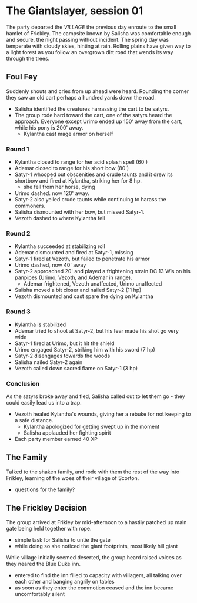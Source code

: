 # The Giantslayer, session 01

The party departed the *VILLAGE* the previous day enroute to the small hamlet of Frickley. The campsite known by Salisha was comfortable enough and secure, the night passing without incident. The spring day was temperate with cloudy skies, hinting at rain. Rolling plains have given way to a light forest as you follow an overgrown dirt road that wends its way through the trees.

## Foul Fey

Suddenly shouts and cries from up ahead were heard. Rounding the corner they saw an old cart perhaps a hundred yards down the road.

- Salisha identified the creatures harrassing the cart to be satyrs.
- The group rode hard toward the cart, one of the satyrs heard the approach. Everyone except Urimo ended up 150' away from the cart, while his pony is 200' away.
	- Kylantha cast mage armor on herself

### Round 1
- Kylantha closed to range for her acid splash spell (60')
- Ademar closed to range for his short bow (80')
- Satyr-1 whooped out obscenities and crude taunts and it drew its shortbow and fired at Kylantha, striking her for 8 hp.
	- she fell from her horse, dying
- Urimo dashed. now 120' away.
- Satyr-2 also yelled crude taunts while continuing to harass the commoners.
- Salisha dismounted with her bow, but missed Satyr-1.
- Vezoth dashed to where Kylantha fell

### Round 2
- Kylantha succeeded at stabilizing roll
- Ademar dismounted and fired at Satyr-1, missing
- Satyr-1 fired at Vezoth, but failed to penetrate his armor
- Urimo dashed, now 40' away
- Satyr-2 approached 20' and played a frightening strain DC 13 Wis on his panpipes (Urimo, Vezoth, and Ademar in range).
	- Ademar frightened, Vezoth unaffected, Urimo unaffected
- Salisha moved a bit closer and nailed Satyr-2 (11 hp)
- Vezoth dismounted and cast spare the dying on Kylantha

### Round 3
- Kylantha is stabilized
- Ademar tried to shoot at Satyr-2, but his fear made his shot go very wide
- Satyr-1 fired at Urimo, but it hit the shield
- Urimo engaged Satyr-2, striking him with his sword (7 hp)
- Satyr-2 disengages towards the woods
- Salisha nailed Satyr-2 again 
- Vezoth called down sacred flame on Satyr-1 (3 hp)

### Conclusion
As the satyrs broke away and fled, Salisha called out to let them go - they could easily lead us into a trap.

- Vezoth healed Kylantha's wounds, giving her a rebuke for not keeping to a safe distance.
	- Kylantha apologized for getting swept up in the moment
	- Salisha applauded her fighting spirit
- Each party member earned 40 XP

## The Family

Talked to the shaken family, and rode with them the rest of the way into Frikley, learning of the woes of their village of Scorton.

- questions for the family?

## The Frickley Decision

The group arrived at Frikley by mid-afternoon to a hastily patched up main gate being held together with rope.
- simple task for Salisha to untie the gate
- while doing so she noticed the giant footprints, most likely hill giant

While village initially seemed deserted, the group heard raised voices as they neared the Blue Duke inn.
- entered to find the inn filled to capacity with villagers, all talking over each other and banging angrily on tables
- as soon as they enter the commotion ceased and the inn became uncomfortably silent


